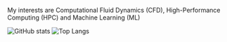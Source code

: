 My interests are Computational Fluid Dynamics (CFD), High-Performance Computing (HPC) and Machine Learning (ML)

<!---
maruthinh/maruthinh is a ✨ special ✨ repository because its `README.md` (this file) appears on your GitHub profile.
You can click the Preview link to take a look at your changes.
--->
<!--
![GitHub stats](https://github-readme-stats.vercel.app/api?username=maruthinh&show_icons=true&theme=tokyonight&count_private=true) ![Top Langs](https://github-readme-stats.vercel.app/api/top-langs/?username=maruthinh&theme=tokyonight&count_private=true&size_weight=0.5&count_weight=0.5&hide=PostScript&layout=compact)
--->

![GitHub stats](https://github-readme-stats-cgkb-maruthinh.vercel.app/api?username=maruthinh&show_icons=true&theme=tokyonight&count_private=true) ![Top Langs](https://github-readme-stats-cgkb-maruthinh.vercel.app/api/top-langs/?username=maruthinh&theme=tokyonight&size_weight=0.5&count_weight=0.5&hide=PostScript&layout=compact&count_private=true&langs_count=10)



